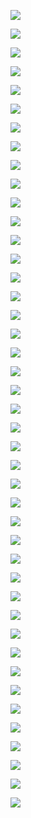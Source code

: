 ﻿![](img/001.jpeg)

![](img/002.jpeg)

![](img/003.jpeg)

![](img/004.jpeg)

![](img/005.jpeg)

![](img/006.jpeg)

![](img/007.jpeg)

![](img/008.jpeg)

![](img/009.jpeg)

![](img/010.jpeg)

![](img/011.jpeg)

![](img/012.jpeg)

![](img/013.jpeg)

![](img/014.jpeg)

![](img/015.jpeg)

![](img/016.jpeg)

![](img/017.jpeg)

![](img/018.jpeg)

![](img/019.jpeg)

![](img/020.jpeg)

![](img/021.jpeg)

![](img/022.jpeg)

![](img/023.jpeg)

![](img/024.jpeg)

![](img/025.jpeg)

![](img/026.jpeg)

![](img/027.jpeg)

![](img/028.jpeg)

![](img/029.jpeg)

![](img/030.jpeg)

![](img/031.jpeg)

![](img/032.jpeg)

![](img/033.jpeg)

![](img/034.jpeg)

![](img/035.jpeg)

![](img/036.jpeg)

![](img/037.jpeg)

![](img/038.jpeg)

![](img/039.jpeg)

![](img/040.jpeg)

![](img/041.jpeg)

![](img/042.jpeg)

![](img/043.jpeg)
